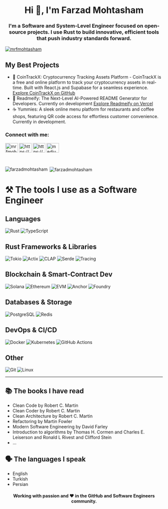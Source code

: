<h1 align="center">Hi 👋, I'm Farzad Mohtasham</h1>
<h3 align="center">
I'm a Software and System-Level Engineer focused on open-source projects. I use Rust to build innovative, efficient tools that push industry standards forward.
</h3>

<p align="left"><a href="https://twitter.com/mrfmohtasham" target="blank"><img
  src="https://img.shields.io/twitter/follow/mrfmohtasham?logo=twitter&style=for-the-badge" alt="mrfmohtasham" /></a>
</p>

## My Best Projects
- 💸 CoinTrackX: Cryptocurrency Tracking Assets Platform - CoinTrackX is a free and online platform to track your cryptocurrency assets in real-time. Built with React.js and Supabase for a seamless experience. [Explore CoinTrackX on GitHub](https://github.com/FarzadMohtasham/CoinTrackX)
- 💪 Readmeify: The Next-Level AI-Powered README Generator for Developers. Currently on development [Explore Readmeify on Vercel](https://readmeify.vercel.app/)
- ☕ Yummies: A sleek online menu platform for restaurants and coffee shops, featuring QR code access for effortless customer convenience. Currently in development.

<h3 align="left">Connect with me:</h3>
<p align="left">
  <a href="https://twitter.com/mrfmohtasham" target="blank"><img align="center"
                                                                 src="https://raw.githubusercontent.com/rahuldkjain/github-profile-readme-generator/master/src/images/icons/Social/twitter.svg"
                                                                 alt="mrfmohtasham" height="30" width="40" /></a>
  <a href="https://www.linkedin.com/in/mrfarzadmohtasham" target="blank"><img align="center"
                                                                              src="https://raw.githubusercontent.com/rahuldkjain/github-profile-readme-generator/master/src/images/icons/Social/linked-in-alt.svg"
                                                                              alt="https://www.linkedin.com/in/mrfarzadmohtasham"
                                                                              height="30" width="40" /></a>
  <a href="https://www.instagram.com/mrfarzadmohtasham" target="blank"><img align="center"
                                                                            src="https://raw.githubusercontent.com/rahuldkjain/github-profile-readme-generator/master/src/images/icons/Social/instagram.svg"
                                                                            alt="https://www.instagram.com/mrfarzadmohtasham"
                                                                            height="30" width="40" /></a>
  <a href="https://medium.com/@mrFarzadMohtasham" target="blank"><img align="center" src="https://raw.githubusercontent.com/maurodesouza/profile-readme-generator/master/src/assets/icons/social/medium/default.svg"
                                                                   height="30" width="40"
                                                                   alt="medium logo"/></a>
</p>

<br>

<p><img align="left"
        src="https://github-readme-stats.vercel.app/api/top-langs?username=farzadmohtasham&show_icons=true&locale=en&layout=compact"
        alt="farzadmohtasham" /></p>

<p>&nbsp;<img align="center"
              src="https://github-readme-stats.vercel.app/api?username=farzadmohtasham&show_icons=true&locale=en"
              alt="farzadmohtasham" /></p
<br>

# ⚒️ The tools I use as a Software Engineer

## Languages
![Rust](https://img.shields.io/badge/Rust-000000?style=flat-square&logo=rust&logoColor=white&borderRadius=5)
![TypeScript](https://img.shields.io/badge/TypeScript-3178C6?style=flat-square&logo=typescript&logoColor=white&borderRadius=5)

## Rust Frameworks & Libraries
![Tokio](https://img.shields.io/badge/Tokio-000000?style=flat-square&logo=tokio&logoColor=white&borderRadius=5)
![Actix](https://img.shields.io/badge/Actix-000000?style=flat-square&logo=rust&logoColor=white&borderRadius=5)
![CLAP](https://img.shields.io/badge/CLAP-000000?style=flat-square&logo=rust&logoColor=white&borderRadius=5)
![Serde](https://img.shields.io/badge/Serde-DF0820?style=flat-square&logo=rust&logoColor=white&borderRadius=5)
![Tracing](https://img.shields.io/badge/Tracing-482677?style=flat-square&logo=rust&logoColor=white&borderRadius=5)

## Blockchain & Smart-Contract Dev
![Solana](https://img.shields.io/badge/Solana-00FFA1?style=flat-square&logo=solana&logoColor=black&borderRadius=5)
![Ethereum](https://img.shields.io/badge/Ethereum-3C3C3D?style=flat-square&logo=ethereum&logoColor=white&borderRadius=5)
![EVM](https://img.shields.io/badge/eth--evm-000000?style=flat-square&logo=ethereum&logoColor=white&borderRadius=5)
![Anchor](https://img.shields.io/badge/Anchor-000000?style=flat-square&logo=anchor&logoColor=white&borderRadius=5)
![Foundry](https://img.shields.io/badge/Foundry-FF6C37?style=flat-square&logo=foundry&logoColor=white&borderRadius=5)

## Databases & Storage
![PostgreSQL](https://img.shields.io/badge/PostgreSQL-336791?style=flat-square&logo=postgresql&logoColor=white&borderRadius=5)
![Redis](https://img.shields.io/badge/Redis-DC382D?style=flat-square&logo=redis&logoColor=white&borderRadius=5)

## DevOps & CI/CD
![Docker](https://img.shields.io/badge/Docker-2496ED?style=flat-square&logo=docker&logoColor=white&borderRadius=5)
![Kubernetes](https://img.shields.io/badge/Kubernetes-326CE5?style=flat-square&logo=kubernetes&logoColor=white&borderRadius=5)
![GitHub Actions](https://img.shields.io/badge/GitHub%20Actions-2088FF?style=flat-square&logo=githubactions&logoColor=white&borderRadius=5)

## Other
![Git](https://img.shields.io/badge/Git-F05032?style=flat-square&logo=git&logoColor=white&borderRadius=5)
![Linux](https://img.shields.io/badge/Linux-FCC624?style=flat-square&logo=linux&logoColor=black&borderRadius=5)

---

## 📚 The books I have read
- Clean Code by Robert C. Martin
- Clean Coder by Robert C. Martin
- Clean Architecture by Robert C. Martin
- Refactoring by Martin Fowler
- Modern Software Engineering by David Farley
- Introduction to algorithms by Thomas H. Cormen and Charles E. Leiserson and Ronald L Rivest and Clifford Stein
- ...

## 🗣️ The languages ​​I speak 
- English
- Turkish
- Persian

<h4 align="center">Working with passion and ❤️ in the GitHub and Software Engineers community.</h4>
